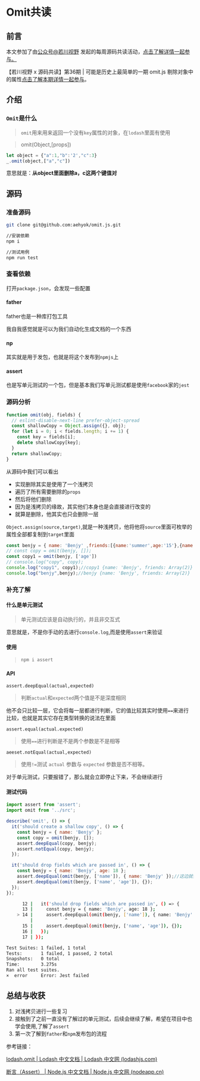 # Omit共读

## 前言

本文参加了由[公众号@若川视野](https://link.juejin.cn/?target=https%3A%2F%2Flxchuan12.gitee.io) 发起的每周源码共读活动，[点击了解详情一起参与。](https://juejin.cn/post/7079706017579139102)

【若川视野 x 源码共读】第36期 | 可能是历史上最简单的一期 omit.js 剔除对象中的属性[点击了解本期详情一起参与](https://juejin.cn/post/7118782469360320542)。

## 介绍

### `Omit`是什么

> `omit`用来用来返回一个没有`key`属性的对象，在`lodash`里面有使用

> omit(Object,[props])

```javascript
let object = {"a":1,"b":'2',"c":3}
_.omit(object,["a","c"])
```

意思就是：**从object里面删除a，c这两个键值对**

## 源码

### 准备源码

```bash
git clone git@github.com:aehyok/omit.js.git
```

```bash
//安装依赖
npm i
```

```bash
//测试用例
npm run test
```

### 查看依赖

打开`package.json`，会发现一些配置

#### father

father也是一种库打包工具

我自我感觉就是可以为我们自动化生成文档的一个东西

#### np

其实就是用于发包，也就是将这个发布到`npmjs`上

#### assert

也是写单元测试的一个包，但是基本我们写单元测试都是使用`facebook`家的`jest`

### 源码分析

```javascript
function omit(obj, fields) {
  // eslint-disable-next-line prefer-object-spread
  const shallowCopy = Object.assign({}, obj);
  for (let i = 0; i < fields.length; i += 1) {
    const key = fields[i];
    delete shallowCopy[key];
  }
  return shallowCopy;
}
```

从源码中我们可以看出

+ 实现删除其实是使用了一个浅拷贝
+ 遍历了所有需要删除的`props`
+ 然后将他们删除
+ 因为是浅拷贝的缘故，其实他们本身也是会直接进行改变的
+ 就算是删除，他其实也只会删除一层

`Object.assign(source,target)`,就是一种浅拷贝，他将他将`source`里面可枚举的属性全部都复制到`target`里面

```javascript
const benjy = { name: 'Benjy' ,friends:[{name:'summer',age:'15'},{name:'alex',age:12}]};
// const copy = omit(benjy, []);
const copy1 = omit(benjy, ['age'])
// console.log("copy", copy);
console.log("copy1", copy1);//copy1 {name: 'Benjy', friends: Array(2)}
console.log("benjy",benjy);//benjy {name: 'Benjy', friends: Array(2)}
```

### 补充了解

#### 什么是单元测试

> 单元测试应该是自动执行的，并且非交互式

意思就是，不是你手动的去进行`console.log`,而是使用`assert`来验证

#### 使用

> ```bash
> npm i assert
> ```

#### API

`assert.deepEqual(actual,expected)`

>  判断`actual`和`expected`两个值是不是深度相同

他不会只比较一层，它会将每一层都进行判断，它的值比较其实时使用`==`来进行比较，也就是其实它存在类型转换的说法在里面

`assert.equal(actual.expected)`

> 使用`==`进行判断是不是两个参数是不是相等

`aeeset.notEqual(actual,expected)`

> 使用`!=`测试 `actual` 参数与 `expected` 参数是否不相等。

对于单元测试，只要报错了，那么就会立即停止下来，不会继续进行

#### 测试代码

```javascript
import assert from 'assert';
import omit from '../src';

describe('omit', () => {
  it('should create a shallow copy', () => {
    const benjy = { name: 'Benjy' };
    const copy = omit(benjy, []);
    assert.deepEqual(copy, benjy);
    assert.notEqual(copy, benjy);
  });

  it('should drop fields which are passed in', () => {
    const benjy = { name: 'Benjy', age: 18 };
    assert.deepEqual(omit(benjy, ['name']), { name: 'Benjy' });//这边就会直接报错
    assert.deepEqual(omit(benjy, ['name', 'age']), {});
  });
});

```

```bash
      12 |   it('should drop fields which are passed in', () => {
      13 |     const benjy = { name: 'Benjy', age: 18 };
    > 14 |     assert.deepEqual(omit(benjy, ['name']), { name: 'Benjy' });
         |            ^
      15 |     assert.deepEqual(omit(benjy, ['name', 'age']), {});
      16 |   });
      17 | });

Test Suites: 1 failed, 1 total
Tests:       1 failed, 1 passed, 2 total
Snapshots:   0 total
Time:        3.275s
Ran all test suites.
×  error     Error: Jest failed
```

## 总结与收获

1. 对浅拷贝进行一些复习
2. 接触到了之前一直没有了解过的单元测试，后续会继续了解，希望在项目中也学会使用,了解了`assert`
3. 第一次了解到`father`和`npm`发布包的流程

参考链接：

[lodash.omit | Lodash 中文文档 | Lodash 中文网 (lodashjs.com)](https://www.lodashjs.com/docs/lodash.omit)

[断言（Assert） | Node.js 中文文档 | Node.js 中文网 (nodeapp.cn)](https://www.nodeapp.cn/assert.html)